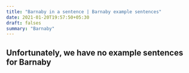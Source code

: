 ```yaml
---
title: "Barnaby in a sentence | Barnaby example sentences"
date: 2021-01-20T19:57:50+05:30
draft: falses
summary: "Barnaby"
---
```

## Unfortunately, we have no example sentences for Barnaby                 
